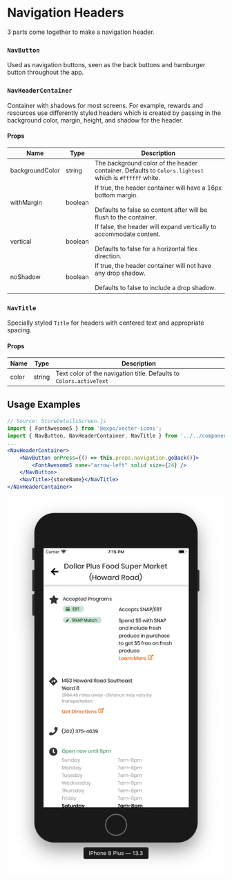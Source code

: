 # Navigation Headers
3 parts come together to make a navigation header.

### `NavButton`
Used as navigation buttons, seen as the back buttons and hamburger button throughout the app.

### `NavHeaderContainer`
Container with shadows for most screens. For example, rewards and resources use differently styled headers which is created by passing in the background color, margin, height, and shadow for the header.

#### Props
| Name            | Type    | Description                                                                                                                             |
| --------------- | ------- | --------------------------------------------------------------------------------------------------------------------------------------- |
| backgroundColor | string  | The background color of the header container. Defaults to `Colors.lightest` which is `#ffffff` white.                                   |
| withMargin      | boolean | If true, the header container will have a 16px bottom margin.<br><br>Defaults to false so content after will be flush to the container. |
| vertical        | boolean | If false, the header will expand vertically to accommodate content.<br><br>Defaults to false for a horizontal flex direction.           |
| noShadow        | boolean | If true, the header container will not have any drop shadow.<br><br>Defaults to false to include a drop shadow.                         |

### `NavTitle`
Specially styled `Title` for headers with centered text and appropriate spacing.

#### Props
| Name  | Type   | Description                                                         |
| ----- | ------ | ------------------------------------------------------------------- |
| color | string | Text color of the navigation title. Defaults to `Colors.activeText` |


## Usage Examples
``` jsx
// Source: StoreDetailsScreen.js
import { FontAwesome5 } from '@expo/vector-icons';
import { NavButton, NavHeaderContainer, NavTitle } from '../../components/BaseComponents';
...
<NavHeaderContainer>
    <NavButton onPress={() => this.props.navigation.goBack()}>
        <FontAwesome5 name="arrow-left" solid size={24} />
    </NavButton>
    <NavTitle>{storeName}</NavTitle>
</NavHeaderContainer>
```

![storedetails](../assets/basecomponents/storedetails.png)


<CodeScreenshot title="TEST" imgSRC="basecomponents/storedetails.png" theCode="<NavHeaderContainer><NavButton onPress={() => this.props.navigation.goBack()}><FontAwesome5 name='arrow-left' solid size={24} /></NavButton><NavTitle>{storeName}</NavTitle></NavHeaderContainer>" />